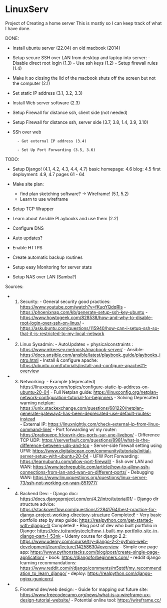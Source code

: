 # LinuxServ
Project of Creating a home server
This is mostly so I can keep track of what I have done.


DONE:

- Install ubuntu server (22.04) on old macbook (2014)

- Setup secure SSH over LAN from desktop and laptop into server:
        -  Disable direct root login (1.3)
        -  Use ssh keys (1.2)
        - Setup firewall rules (1.4)

- Make it so closing the lid of the macbook shuts off the screen but not the computer (2.1)
  
- Set static IP address (3.1, 3.2, 3.3)


- Install Web server software (2.3)

- Setup Firewall for distance ssh, client side (not needed)
  
- Setup Firewall for distance ssh, server side (3.7, 3.8, 1.4, 3.9, 3.10)

- SSh over web
  
        - Get external IP address (3.4)

        - Set Up Port Forwarding (3.5, 3.6)

TODO:

- Setup Django! (4.1, 4.2, 4.3, 4.4, 4.7)
  	basic homepage: 4.6
  	blog: 4.5
        first deployment: 4.9, 4.7 pages 61 - 64
        
- Make site plan:
	- find plan sketching software? -> Wireframe! (5.1, 5.2)
	- Learn to use wireframe
  
- Setup TCP Wrapper

- Learn about Ansible PLaybooks and use them (2.2)

- Configure DNS

- Auto updates?

- Enable HTTPS

- Create automatic backup routines

- Setup easy Monitoring for server stats

- Setup NAS over LAN (Samba?)





Sources:
- 1. Security:
             -  General security good practices: https://www.youtube.com/watch?v=fKuqYQdqRIs
             -  https://phoenixnap.com/kb/generate-setup-ssh-key-ubuntu
             -  https://www.howtogeek.com/828538/how-and-why-to-disable-root-login-over-ssh-on-linux/
             -  https://askubuntu.com/questions/115940/how-can-i-setup-ssh-so-that-it-is-restricted-to-my-local-network
- 2. Linux Sysadmin:
             -  AutoUpdates + physicalconstraints : https://www.mkeesey.me/posts/macbook-server/
             -  Ansible: https://docs.ansible.com/ansible/latest/playbook_guide/playbooks_intro.html
             -  Install & configure apache: https://ubuntu.com/tutorials/install-and-configure-apache#1-overview
        
- 3. Networking:
             -  Example (deprecated) https://linuxopsys.com/topics/configure-static-ip-address-on-ubuntu-20-04
             -  Full Netplan guide: https://linuxconfig.org/netplan-network-configuration-tutorial-for-beginners
             -  Solving Deprecated warning netplan: https://unix.stackexchange.com/questions/681220/netplan-generate-gateway4-has-been-deprecated-use-default-routes-instead        
             -  External IP: https://linuxnightly.com/check-external-ip-from-linux-command-line/
             -  Port forwarding w/ my router: https://pratiquepc.fr/ouvrir-des-ports-sur-une-livebox/
             -  Difference TCP UDP: https://serverfault.com/questions/8981/what-is-the-difference-between-udp-and-tcp
             -  Server-side firewall setting using UFW: https://www.digitalocean.com/community/tutorials/initial-server-setup-with-ubuntu-20-04
             -  UFW Port Forwarding: https://learnubuntu.com/allow-port-firewall/
             -  Ssh over LAN and WAN: https://www.techrepublic.com/article/how-to-allow-ssh-connections-from-lan-and-wan-on-different-ports/
             -  Debugging WAN: https://www.linuxquestions.org/questions/linux-server-73/ssh-not-working-on-wan-851977/

- 4. Backend Dev:
             - Django doc: https://docs.djangoproject.com/en/4.2/intro/tutorial01/
             - Django dir structure advice: https://stackoverflow.com/questions/22841764/best-practice-for-django-project-working-directory-structure Completed!
	     - Very basic portfolio step by step guide: https://realpython.com/get-started-with-django-1/ Completed!
     	     - Blog post of dev who built portfolio in Django: https://dev.to/randysteele/how-i-built-my-portfolio-site-in-django-part-1-53nk
     	     - Udemy course for django 2.2: https://www.udemy.com/course/try-django-2-2-python-web-development/learn/lecture/14258630#overview
     	     - Simple one page app: https://www.pythonstacks.com/blog/post/create-single-page-application/
     	     - book: https://djangoforbeginners.com/
     	     - reddit django learning recommandations: https://www.reddit.com/r/django/comments/m5qtdf/my_recommendation_to_learn_django/
             - deploy: https://realpython.com/django-nginx-gunicorn/

- 5. Frontend dev/web design:
  	     - Guide for mapping out future site: https://www.freecodecamp.org/news/what-is-a-wireframe-ux-design-tutorial-website/
             - Potential online tool: https://wireframe.cc/
     
